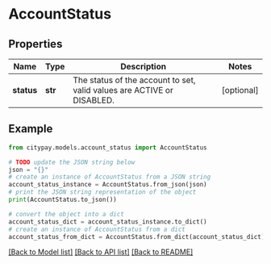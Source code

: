 # AccountStatus


## Properties

Name | Type | Description | Notes
------------ | ------------- | ------------- | -------------
**status** | **str** | The status of the account to set, valid values are ACTIVE or DISABLED. | [optional] 

## Example

```python
from citypay.models.account_status import AccountStatus

# TODO update the JSON string below
json = "{}"
# create an instance of AccountStatus from a JSON string
account_status_instance = AccountStatus.from_json(json)
# print the JSON string representation of the object
print(AccountStatus.to_json())

# convert the object into a dict
account_status_dict = account_status_instance.to_dict()
# create an instance of AccountStatus from a dict
account_status_from_dict = AccountStatus.from_dict(account_status_dict)
```
[[Back to Model list]](../README.md#documentation-for-models) [[Back to API list]](../README.md#documentation-for-api-endpoints) [[Back to README]](../README.md)


